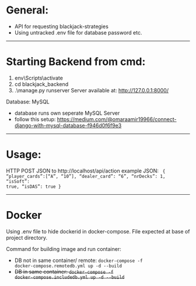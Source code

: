 # General:
* API for requesting blackjack-strategies
* Using untracked .env file for database password etc.

---

# Starting Backend from cmd:
1. env\Scripts\activate
2. cd blackjack_backend
3. .\manage.py runserver
Server available at: http://127.0.0.1:8000/

Database: MySQL
* database runs own seperate MySQL Server
* follow this setup: https://medium.com/@omaraamir19966/connect-django-with-mysql-database-f946d0f6f9e3

---

# Usage:
HTTP POST JSON to http://localhost/api/action
example JSON:
<code>
{
	“player_cards”:[“A”, “10”],	
	“dealer_card”: “6”,
	“nrDecks”: 1,
	“isSoft”: true,
	“isDAS”: true
}
</code>


--- 
# Docker

Using .env file to hide dockerid in docker-compose. File expected at base of project directory.

Command for building image and run container:
* DB not in same container/ remote: <code>docker-compose -f docker-compose.remotedb.yml up -d --build</code>
* ~~DB in same container: <code>docker-compose -f docker-compose.includedb.yml up -d --build</code>~~